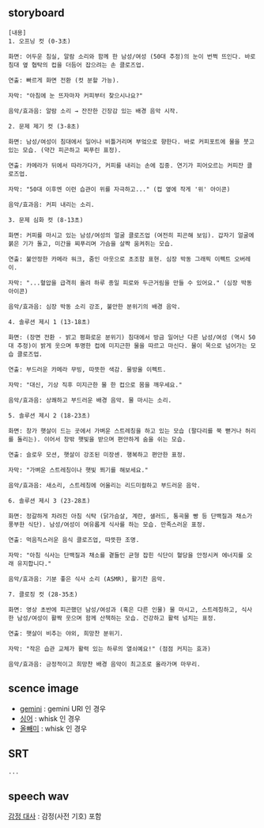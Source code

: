 ## storyboard
```
[내용]
1. 오프닝 컷 (0-3초)

화면: 어두운 침실, 알람 소리와 함께 한 남성/여성 (50대 추정)의 눈이 번쩍 뜨인다. 바로 침대 옆 협탁의 컵을 더듬어 잡으려는 손 클로즈업.

연출: 빠르게 화면 전환 (컷 분할 가능).

자막: "아침에 눈 뜨자마자 커피부터 찾으시나요?"

음악/효과음: 알람 소리 → 잔잔한 긴장감 있는 배경 음악 시작.

2. 문제 제기 컷 (3-8초)

화면: 남성/여성이 침대에서 일어나 비틀거리며 부엌으로 향한다. 바로 커피포트에 물을 붓고 있는 모습. (약간 피곤하고 찌푸린 표정).

연출: 카메라가 뒤에서 따라가다가, 커피를 내리는 손에 집중. 연기가 피어오르는 커피잔 클로즈업.

자막: "50대 이후엔 이런 습관이 위를 자극하고..." (컵 옆에 작게 '위' 아이콘)

음악/효과음: 커피 내리는 소리.

3. 문제 심화 컷 (8-13초)

화면: 커피를 마시고 있는 남성/여성의 얼굴 클로즈업 (여전히 피곤해 보임). 갑자기 얼굴에 붉은 기가 돌고, 미간을 찌푸리며 가슴을 살짝 움켜쥐는 모습.

연출: 불안정한 카메라 워크, 줌인 아웃으로 초조함 표현. 심장 박동 그래픽 이펙트 오버레이.

자막: "...혈압을 급격히 올려 하루 종일 피로와 두근거림을 만들 수 있어요." (심장 박동 아이콘)

음악/효과음: 심장 박동 소리 강조, 불안한 분위기의 배경 음악.

4. 솔루션 제시 1 (13-18초)

화면: (장면 전환 - 밝고 평화로운 분위기) 침대에서 방금 일어난 다른 남성/여성 (역시 50대 추정)이 밝게 웃으며 투명한 컵에 미지근한 물을 따르고 마신다. 물이 목으로 넘어가는 모습 클로즈업.

연출: 부드러운 카메라 무빙, 따뜻한 색감. 물방울 이펙트.

자막: "대신, 기상 직후 미지근한 물 한 컵으로 몸을 깨우세요."

음악/효과음: 상쾌하고 부드러운 배경 음악. 물 마시는 소리.

5. 솔루션 제시 2 (18-23초)

화면: 창가 햇살이 드는 곳에서 가벼운 스트레칭을 하고 있는 모습 (팔다리를 쭉 뻗거나 허리를 돌리는). 이어서 창밖 햇빛을 받으며 편안하게 숨을 쉬는 모습.

연출: 슬로우 모션, 햇살이 강조된 미장센. 행복하고 편안한 표정.

자막: "가벼운 스트레칭이나 햇빛 쬐기를 해보세요."

음악/효과음: 새소리, 스트레칭에 어울리는 리드미컬하고 부드러운 음악.

6. 솔루션 제시 3 (23-28초)

화면: 정갈하게 차려진 아침 식탁 (닭가슴살, 계란, 샐러드, 통곡물 빵 등 단백질과 채소가 풍부한 식단). 남성/여성이 여유롭게 식사를 하는 모습. 만족스러운 표정.

연출: 먹음직스러운 음식 클로즈업, 따뜻한 조명.

자막: "아침 식사는 단백질과 채소를 곁들인 균형 잡힌 식단이 혈당을 안정시켜 에너지를 오래 유지합니다."

음악/효과음: 기분 좋은 식사 소리 (ASMR), 활기찬 음악.

7. 클로징 컷 (28-35초)

화면: 영상 초반에 피곤했던 남성/여성과 (혹은 다른 인물) 물 마시고, 스트레칭하고, 식사한 남성/여성이 활짝 웃으며 함께 산책하는 모습. 건강하고 활력 넘치는 표정.

연출: 햇살이 비추는 야외, 희망찬 분위기.

자막: "작은 습관 교체가 활력 있는 하루의 열쇠예요!" (점점 커지는 효과)

음악/효과음: 긍정적이고 희망찬 배경 음악이 최고조로 올라가며 마무리.
```

## scence image
- [gemini](https://gemini.google.com/app/7c534048861fee60) : gemini URI 인 경우
- [싱어](https://labs.google/fx/ko/tools/whisk/share/6n0e4ji850000) : whisk 인 경우
- [올빼미](https://labs.google/fx/ko/tools/whisk/share/30v09288og000) : whisk 인 경우

## SRT 
```
...
```
## speech wav
[감정 대사](./30_speech.wav) : 감정(사전 기호) 포함
